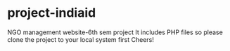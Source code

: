 # project-indiaid
NGO management website-6th sem project
It includes PHP files so please clone
the project to your local system first
Cheers!
